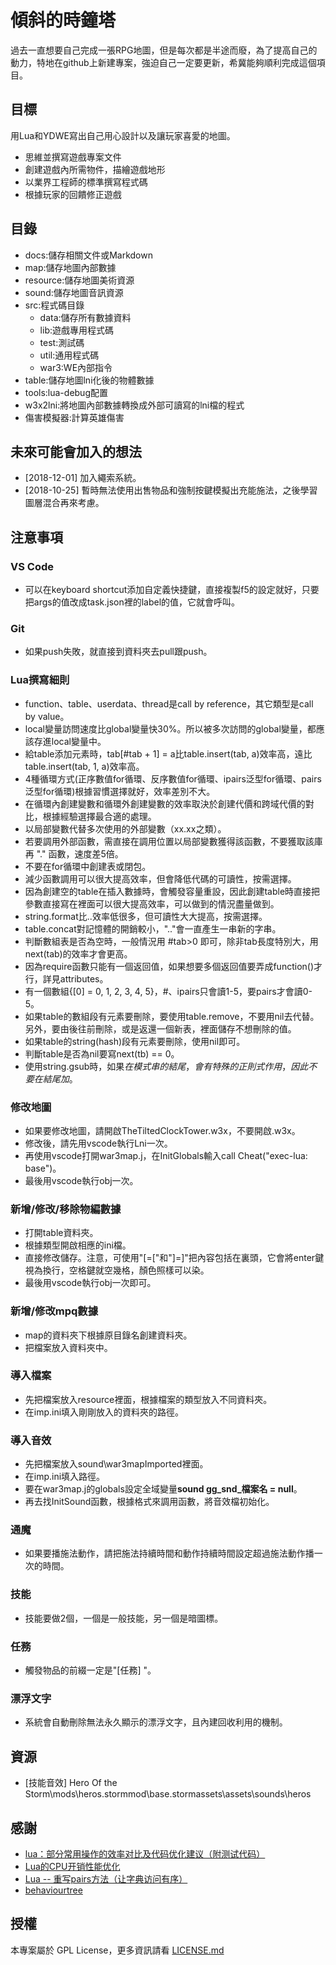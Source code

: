 # 傾斜的時鐘塔
過去一直想要自己完成一張RPG地圖，但是每次都是半途而廢，為了提高自己的動力，特地在github上新建專案，強迫自己一定要更新，希冀能夠順利完成這個項目。

## 目標
用Lua和YDWE寫出自己用心設計以及讓玩家喜愛的地圖。
- 思維並撰寫遊戲專案文件
- 創建遊戲內所需物件，描繪遊戲地形
- 以業界工程師的標準撰寫程式碼
- 根據玩家的回饋修正遊戲

## 目錄
- docs:儲存相關文件或Markdown
- map:儲存地圖內部數據
- resource:儲存地圖美術資源
- sound:儲存地圖音訊資源
- src:程式碼目錄
    - data:儲存所有數據資料
    - lib:遊戲專用程式碼
    - test:測試碼
    - util:通用程式碼
    - war3:WE內部指令
- table:儲存地圖lni化後的物體數據
- tools:lua-debug配置
- w3x2lni:將地圖內部數據轉換成外部可讀寫的lni檔的程式
- 傷害模擬器:計算英雄傷害

## 未來可能會加入的想法
- [2018-12-01] 加入繩索系統。
- [2018-10-25] 暫時無法使用出售物品和強制按鍵模擬出充能施法，之後學習圖層混合再來考慮。

## 注意事項
### VS Code
- 可以在keyboard shortcut添加自定義快捷鍵，直接複製f5的設定就好，只要把args的值改成task.json裡的label的值，它就會呼叫。
### Git
- 如果push失敗，就直接到資料夾去pull跟push。
### Lua撰寫細則
- function、table、userdata、thread是call by reference，其它類型是call by value。
- local變量訪問速度比global變量快30%。所以被多次訪問的global變量，都應該存進local變量中。
- 給table添加元素時，tab[#tab + 1] = a比table.insert(tab, a)效率高，遠比table.insert(tab, 1, a)效率高。
- 4種循環方式(正序數值for循環、反序數值for循環、ipairs泛型for循環、pairs泛型for循環)根據習慣選擇就好，效率差別不大。
- 在循環內創建變數和循環外創建變數的效率取決於創建代價和跨域代價的對比，根據經驗選擇最合適的處理。
- 以局部變數代替多次使用的外部變數（xx.xx之類）。
- 若要調用外部函數，需直接在調用位置以局部變數獲得該函數，不要獲取該庫再 "." 函數，速度差5倍。
- 不要在for循環中創建表或閉包。
- 減少函數調用可以很大提高效率，但會降低代碼的可讀性，按需選擇。
- 因為創建空的table在插入數據時，會觸發容量重設，因此創建table時直接把參數直接寫在裡面可以很大提高效率，可以做到的情況盡量做到。
- string.format比..效率低很多，但可讀性大大提高，按需選擇。
- table.concat對記憶體的開銷較小，".."會一直產生一串新的字串。
- 判斷數組表是否為空時，一般情況用 #tab>0 即可，除非tab長度特別大，用next(tab)的效率才會更高。
- 因為require函數只能有一個返回值，如果想要多個返回值要弄成function()才行，詳見attributes。
- 有一個數組{[0] = 0, 1, 2, 3, 4, 5}，#、ipairs只會讀1-5，要pairs才會讀0-5。
- 如果table的數組段有元素要刪除，要使用table.remove，不要用nil去代替。另外，要由後往前刪除，或是返還一個新表，裡面儲存不想刪除的值。
- 如果table的string(hash)段有元素要刪除，使用nil即可。
- 判斷table是否為nil要寫next(tb) == 0。
- 使用string.gsub時，如果$在模式串的結尾，會有特殊的正則式作用，因此不要在結尾加$。
### 修改地圖
- 如果要修改地圖，請開啟TheTiltedClockTower.w3x，不要開啟.w3x。
- 修改後，請先用vscode執行Lni一次。
- 再使用vscode打開war3map.j，在InitGlobals輸入call Cheat("exec-lua: base")。
- 最後用vscode執行obj一次。
### 新增/修改/移除物編數據
- 打開table資料夾。
- 根據類型開啟相應的ini檔。
- 直接修改儲存。注意，可使用"[=["和"]=]"把內容包括在裏頭，它會將enter鍵視為換行，空格鍵就空幾格，顏色照樣可以染。
- 最後用vscode執行obj一次即可。
### 新增/修改mpq數據
- map的資料夾下根據原目錄名創建資料夾。
- 把檔案放入資料夾中。
### 導入檔案
- 先把檔案放入resource裡面，根據檔案的類型放入不同資料夾。
- 在imp.ini填入剛剛放入的資料夾的路徑。
### 導入音效
- 先把檔案放入sound\war3mapImported裡面。
- 在imp.ini填入路徑。
- 要在war3map.j的globals設定全域變量**sound gg_snd_檔案名 = null**。
- 再去找InitSound函數，根據格式來調用函數，將音效檔初始化。
### 通魔
- 如果要播施法動作，請把施法持續時間和動作持續時間設定超過施法動作播一次的時間。
### 技能
- 技能要做2個，一個是一般技能，另一個是暗圖標。
### 任務
- 觸發物品的前綴一定是"[任務] "。
### 漂浮文字
- 系統會自動刪除無法永久顯示的漂浮文字，且內建回收利用的機制。

## 資源
- [技能音效] Hero Of the Storm\mods\heros.stormmod\base.stormassets\assets\sounds\heros

## 感謝
- [lua：部分常用操作的效率对比及代码优化建议（附测试代码）][ref_url1]
- [Lua的CPU开销性能优化][ref_url2]
- [Lua -- 重写pairs方法（让字典访问有序）][ref_url3]
- [behaviourtree][ref_url4]

## 授權
本專案屬於 GPL License，更多資訊請看 [LICENSE.md](LICENSE.md)

[ref_url1]:https://blog.csdn.net/u013119612/article/details/78758253
[ref_url2]:https://blog.csdn.net/UWA4D/article/details/77988888
[ref_url3]:https://blog.csdn.net/honey199396/article/details/78816793
[ref_url4]:https://github.com/sugky7302/behaviourtree.lua
